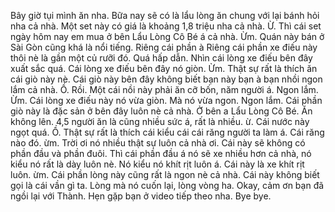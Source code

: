 Bây giờ tụi mình ăn nha. Bữa nay sẽ có là lẩu lòng ăn chung với lại bánh hỏi nha cả nhà. Một set này có giá là khoảng 1,8 triệu nha cả nhà. Ừ. Thì cái set ngày hôm nay em mua ở bên Lẩu Lòng Cô Bé á cả nhà. Ừm. Quán này bán ở Sài Gòn cũng khá là nổi tiếng. Riêng cái phần à Riêng cái phần xe điếu này thôi nè là gần một củ rưỡi đó. Quá hấp dẫn. Nhìn cái lòng xe điếu bên đây xuất sắc quá. Cái lòng xe điếu bên đây nó giòn. Ừm. Thật sự rất là thích ăn cái giò này nè. Cái giò này bên đây không biết bạn này bạn à bạn nhồi ngon lắm cả nhà. Ồ. Rồi. Một cái nồi này phải ăn cỡ bốn, năm người á. Ngon lắm. Ừm. Cái lòng xe điếu này nó vừa giòn. Mà nó vừa ngon. Ngon lắm. Cái phần giò này là đặc sản ở bên đây luôn nè cả nhà. Ở bên a Lẩu Lòng Cô Bé. Ăn không lên. 4,5 người ăn là cũng nhiều sức á, rất là nhiều. ừ. Cái nước này ngọt quá. Ồ. Thật sự rất là thích cái kiểu cái cái răng người ta làm á. Cái răng nào đó. ừm. Trời ơi nó nhiều thật sự luôn cả nhà ơi. Cái này sẽ không có phần đầu và phần đuôi. Thì cái phần đầu á nó sẽ xe nhiều hơn cả nhà, nó kiểu nó rất là dày luôn nè. Nó kiểu nó khít rịt luôn á. Cái này là xe khít rịt luôn. ừm. Cái phần lòng này cũng rất là ngon nè cả nhà. Cái này không biết gọi là cái vần gì ta. Lòng mà nó cuốn lại, lòng vòng ha. Okay, cảm ơn bạn đã ngồi lại với Thành. Hẹn gặp bạn ở video tiếp theo nha. Bye bye.